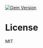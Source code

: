 [![Gem Version](https://badge.fury.io/rb/ember-auth-module-epf-rails.png)](http://badge.fury.io/rb/ember-auth-module-epf-rails)

License
=======

MIT
